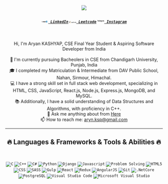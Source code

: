 <h1 align="center">
  <a href="https://git.io/typing-svg">
    <img src="https://readme-typing-svg.herokuapp.com/?lines=Hello,+There!+👋;This+is+Aryan+KASHYAP....;Nice+to+meet+you!&center=true&size=30">
  </a>
</h1>

<h5 align="center">
  <code><a href="https://www.linkedin.com/in/arynksp//" title="LinkedIn Profile"><img width="22" src="logo-hero.png"> LinkedIn</a></code>
  <code><a href="https://leetcode.com/u/aryan_ksp/" title="Leetcode Profile"><img width="22" src="LeetCode_Logo_black_with_text.svg.png"> Leetcode</a></code>
  <code><a href="https://www.instagram.com/aryan.0.8/" title="Instagram Profile"><img width="22" src="Logo-instagram.png"> Instagram</a></code>
</h5>
<br>
<p align="center">
  Hi, I'm Aryan KASHYAP, CSE Final Year Student & Aspiring Software Developer from India
  <br>
  <br>
  🔬 I'm currently pursuing Bacheolers in CSE from Chandigarh University, Punjab, India
  <br>
  🎓 I completed my Matriculation & Intermediate from DAV Public School, Nahan, Sirmour, Himachal.
  <br>
  💻 I have a strong skill set in full stack web development, specializing in HTML, CSS, JavaScript, React.js, Node.js, Express.js, MongoDB, and MySQL.
  <br>
  📚 Additionally, I have a solid understanding of Data Structures and Algorithms, with proficiency in C++.
  <br>
  💬 Ask me anything about from <a href="https://www.linkedin.com/in/arynksp/" title="Issues">Here</a>
  <br>
  📫 How to reach me: <a href="mailto: aryn.ksp@gmail.com">aryn.ksp@gmail.com</a>
</p>

<hr>
<h2 align="center">🔥 Languages & Frameworks & Tools & Abilities 🔥</h2>
<br>
<p align="center">
  <code><img title="C" height="25" src="images/c.svg"></code>
  <code><img title="C++" height="25" src="images/cpp.svg"></code>
  <code><img title="C#" height="25" src="images/cSharp.svg"></code>
  <code><img title="Python" height="25" src="images/python-original.svg"></code>
  <code><img title="Django" height="25" src="images/django.png"></code>
  <code><img title="Javascript" height="25" src="images/javascript.svg"></code>
  <code><img title="Problem Solving" height="25" src="images/problemSolving.png"></code>
  <code><img title="HTML5" height="25" src="images/html5.svg"></code>
  <code><img title="CSS" height="25" src="images/css.svg"></code>
  <code><img title="SASS" height="25" src="images/sass.svg"></code>
  <code><img title="Gulp" height="25" src="images/gulp.svg"></code>
  <code><img title="React" height="25" src="images/react-original.svg"></code>
  <code><img title="Redux" height="25" src="images/redux.svg"></code>
  <code><img title="AngularJS" height="25" src="images/angularjs.png"></code>
  <code><img title="Git" height="25" src="images/git-original.svg"></code>
  <code><img title=".NetCore" height="25" src="images/dotnetcore.svg"></code>
  <code><img title="PostgreSQL" height="25" src="images/postgresql.svg"></code>
  <code><img title="Visual Studio Code" height="25" src="images/vscode.png"></code>
  <code><img title="Microsoft Visual Studio" height="25" src="images/visualstudio.png"></code>
